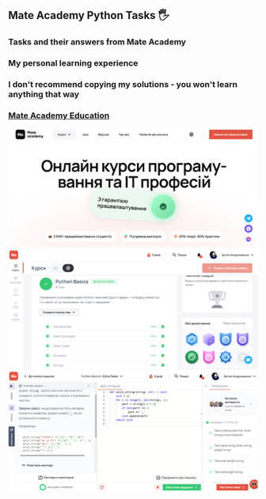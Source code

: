 <h2>Mate Academy Python Tasks 🖐</h2>
<h3>Tasks and their answers from Mate Academy</h3>
<h3>My personal learning experience</h3>
<h3>I don't recommend copying my solutions - you won't learn anything that way</h3>
<h3><a href="https://mate.academy/"><strong>Mate Academy Education</strong></a></h3>
<img src="README images/0.png" alt="Logo">
<img src="README images/1.png" alt="Logo">
<img src="README images/2.png" alt="Logo">


